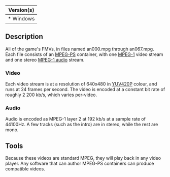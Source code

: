 | Version(s) |
| ---------- |
| * Windows |

## Description

All of the game's FMVs, in files named an000.mpg through an067.mpg. Each file consists of an [MPEG-PS](https://en.wikipedia.org/wiki/MPEG_program_stream) container, with one [MPEG-1](https://en.wikipedia.org/wiki/MPEG-1) video stream and one stereo [MPEG-1 audio](https://en.wikipedia.org/wiki/MPEG-1#Part_3:_Audio) stream.

### Video

Each video stream is at a resolution of 640x480 in [YUV420P](https://en.wikipedia.org/wiki/YUV) colour, and runs at 24 frames per second. The video is encoded at a constant bit rate of roughly 2 200 kb/s, which varies per-video.

### Audio

Audio is encoded as MPEG-1 layer 2 at 192 kb/s at a sample rate of 44100Hz. A few tracks (such as the intro) are in stereo, while the rest are mono.

## Tools

Because these videos are standard MPEG, they will play back in any video player.
Any software that can author MPEG-PS containers can produce compatible videos.
